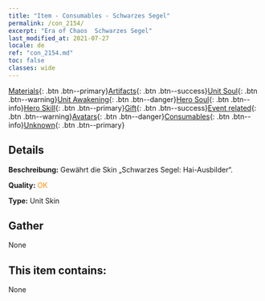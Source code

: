 ```yaml
---
title: "Item - Consumables - Schwarzes Segel"
permalink: /con_2154/
excerpt: "Era of Chaos  Schwarzes Segel"
last_modified_at: 2021-07-27
locale: de
ref: "con_2154.md"
toc: false
classes: wide
---
```

 [Materials](/ItemsDE/){: .btn .btn--primary}[Artifacts](/ItemsDE/Artifacts/){: .btn .btn--success}[Unit Soul](/ItemsDE/UnitSoul/){: .btn .btn--warning}[Unit Awakening](/ItemsDE/UnitAwakening/){: .btn .btn--danger}[Hero Soul](/ItemsDE/HeroSoul/){: .btn .btn--info}[Hero Skill](/ItemsDE/HeroSkill/){: .btn .btn--primary}[Gift](/ItemsDE/Gift/){: .btn .btn--success}[Event related](/ItemsDE/Events/){: .btn .btn--warning}[Avatars](/ItemsDE/Avatars/){: .btn .btn--danger}[Consumables](/ItemsDE/Consumables/){: .btn .btn--info}[Unknown](/ItemsDE/Unknown/){: .btn .btn--primary}

## Details
 **Beschreibung:** Gewährt die Skin „Schwarzes Segel: Hai-Ausbilder“.

 **Quality:** <span style="color: #FF8C00">OK</span>

 **Type:** Unit Skin

## Gather

  None

## This item contains:

  None


